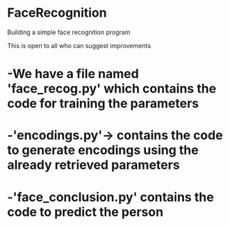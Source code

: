 # FaceRecognition
Building a simple face recognition program

This is open to all who can suggest improvements

# -We have a file named 'face_recog.py' which contains the code for training the parameters
# -'encodings.py'-> contains the code to generate encodings using the already retrieved parameters
# -'face_conclusion.py' contains the code to predict the person
